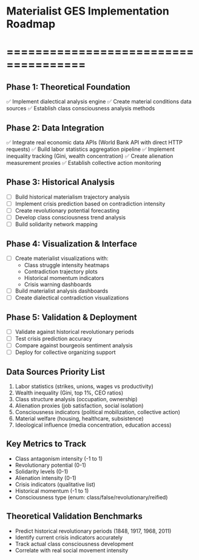 # Materialist GES Implementation Roadmap
# =====================================

## Phase 1: Theoretical Foundation
✅ Implement dialectical analysis engine
✅ Create material conditions data sources
✅ Establish class consciousness analysis methods

## Phase 2: Data Integration
✅ Integrate real economic data APIs (World Bank API with direct HTTP requests)
✅ Build labor statistics aggregation pipeline
✅ Implement inequality tracking (Gini, wealth concentration)
✅ Create alienation measurement proxies
✅ Establish collective action monitoring

## Phase 3: Historical Analysis
- [ ] Build historical materialism trajectory analysis
- [ ] Implement crisis prediction based on contradiction intensity
- [ ] Create revolutionary potential forecasting
- [ ] Develop class consciousness trend analysis
- [ ] Build solidarity network mapping

## Phase 4: Visualization & Interface
- [ ] Create materialist visualizations with:
  - Class struggle intensity heatmaps
  - Contradiction trajectory plots
  - Historical momentum indicators
  - Crisis warning dashboards
- [ ] Build materialist analysis dashboards
- [ ] Create dialectical contradiction visualizations

## Phase 5: Validation & Deployment
- [ ] Validate against historical revolutionary periods
- [ ] Test crisis prediction accuracy
- [ ] Compare against bourgeois sentiment analysis
- [ ] Deploy for collective organizing support

## Data Sources Priority List
1. Labor statistics (strikes, unions, wages vs productivity)
2. Wealth inequality (Gini, top 1%, CEO ratios)
3. Class structure analysis (occupation, ownership)
4. Alienation proxies (job satisfaction, social isolation)
5. Consciousness indicators (political mobilization, collective action)
6. Material welfare (housing, healthcare, subsistence)
7. Ideological influence (media concentration, education access)

## Key Metrics to Track
- Class antagonism intensity (-1 to 1)
- Revolutionary potential (0-1)
- Solidarity levels (0-1)
- Alienation intensity (0-1)
- Crisis indicators (qualitative list)
- Historical momentum (-1 to 1)
- Consciousness type (enum: class/false/revolutionary/reified)

## Theoretical Validation Benchmarks
- Predict historical revolutionary periods (1848, 1917, 1968, 2011)
- Identify current crisis indicators accurately
- Track actual class consciousness development
- Correlate with real social movement intensity
